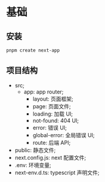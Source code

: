# 基础

## 安装

```bash
pnpm create next-app
```

## 项目结构

- src;
  - app: app router;
    - layout: 页面框架;
    - page: 页面文件;
    - loading: 加载 UI;
    - not-found: 404 UI;
    - error: 错误 UI;
    - global-error: 全局错误 UI;
    - route: 后端 API;
- public: 静态文件;
- next.config.js: next 配置文件;
- .env: 环境变量;
- next-env.d.ts: typescript 声明文件;
